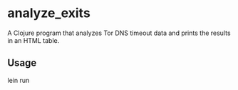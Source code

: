 # analyze_exits

A Clojure program that analyzes Tor DNS timeout data and prints the results in an HTML table.

## Usage

lein run

